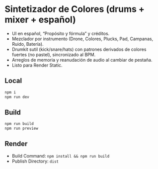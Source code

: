 # Sintetizador de Colores (drums + mixer + español)

- UI en español, “Propósito y fórmula” y créditos.
- Mezclador por instrumento (Drone, Colores, Plucks, Pad, Campanas, Ruido, Batería).
- Drumkit sutil (kick/snare/hats) con patrones derivados de colores fuertes (no pastel), sincronizado al BPM.
- Arreglos de memoria y reanudación de audio al cambiar de pestaña.
- Listo para Render Static.

## Local
```bash
npm i
npm run dev
```

## Build
```bash
npm run build
npm run preview
```

## Render
- Build Command: `npm install && npm run build`
- Publish Directory: `dist`
